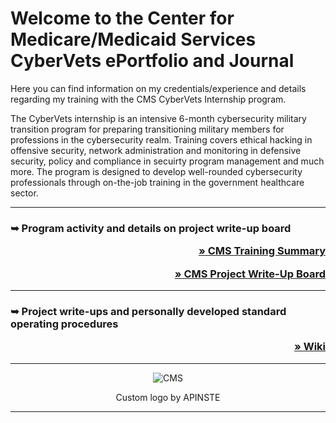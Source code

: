 
<h1>Welcome to the Center for Medicare/Medicaid Services CyberVets ePortfolio and Journal</h1>

Here you can find information on my credentials/experience and details regarding my training with the CMS CyberVets Internship program. 

The CyberVets internship is an intensive 6-month cybersecurity military transition program for preparing transitioning military members for professions in the cybersecurity realm.  Training covers ethical hacking in offensive security, network administration and monitoring in defensive security, policy and compliance in secuirty program management and much more. The program is designed to develop well-rounded cybersecurity professionals through on-the-job training in the government healthcare sector.  

_______________________________________________________________________________________________________________________________________________________
          
<h3> 
        <p align="left">&#10149;  Program activity and details on project write-up board</p>   
        <p align="right"><a " href="https://github.com/users/carmanm/projects/5/views/4">&#187; CMS Training Summary</a></p> 
        <p align="right"><a " href="https://github.com/users/carmanm/projects/8/views/1?layout=board">&#187; CMS Project Write-Up Board</a></p> 
</h3>

_______________________________________________________________________________________________________________________________________________________


<h3> 
        <p align="left">&#10149;  Project write-ups and personally developed standard operating procedures</p>   
        <p align="right"><a " href="https://github.com/carmanm/CyberVets-Journal/wiki">&#187; Wiki</a></p>    
</h3>



***
<div align="center">

<img src="https://user-images.githubusercontent.com/18491622/153533479-f7b4bd33-2c3d-4cf2-adbc-8d26c6b031f6.png" alt="CMS">

<p text-align="center">Custom logo by APINSTE</p>
</div>

***

    
